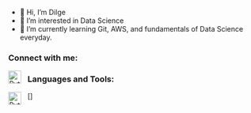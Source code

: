 - 👋 Hi, I’m Dilge
- 👀 I’m interested in Data Science
- 🌱 I’m currently learning Git, AWS, and fundamentals of Data Science everyday.

### Connect with me:
[<img align="left" alt="Python" width="26px" src="https://simpleicons.org/icons/linkedin.svg" style="padding-right:10px;" />][linkedin]

### Languages and Tools:

[<img align="left" alt="Python" width="26px" src="https://simpleicons.org/icons/python.svg" style="padding-right:10px;" />]

[linkedin]: https://www.linkedin.com/in/dilge-karakaş-68b880127/

